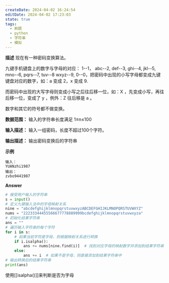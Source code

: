```yaml
---
createDate: 2024-04-02 16:24:54
editDate: 2024-04-02 17:23:03
state: true
tags:
  - 刷题
  - python
  - 字符串
  - 模拟
---
```

**描述**
现在有一种密码变换算法。

九键手机键盘上的数字与字母的对应： 1--1， abc--2, def--3, ghi--4, jkl--5, mno--6, pqrs--7, tuv--8 wxyz--9, 0--0，把密码中出现的小写字母都变成九键键盘对应的数字，如：a 变成 2，x 变成 9.

而密码中出现的大写字母则变成小写之后往后移一位，如：X ，先变成小写，再往后移一位，变成了 y ，例外：Z 往后移是 a 。

数字和其它的符号都不做变换。

**数据范围：**  输入的字符串长度满足 1≤n≤100 

**输入描述：**
输入一组密码，长度不超过100个字符。

**输出描述：**
输出密码变换后的字符串

**示例**
```
输入：
YUANzhi1987
输出：
zvbo9441987
```

**Answer**
```python
# 接受用户输入的字符串
s = input()
# 定义九键输入法中的字母映射关系
nine = "abcdefghijklmnopqrstuvwxyzABCDEFGHIJKLMNOPQRSTUVWXYZ"
nums = "22233344455566677778889999bcdefghijklmnopqrstuvwxyza"
# 初始化结果字符串
ans = ""
# 遍历输入字符串的每个字符
for i in s:
    # 如果当前字符是字母，则根据映射关系进行转换
    if i.isalpha():
        ans += nums[nine.find(i)]  # 找到对应字母的映射数字并添加到结果字符串中
    else:
        ans += i  # 如果不是字母，则直接添加到结果字符串中
# 输出转换后的结果字符串
print(ans)

```
使用[[isalpha()]]来判断是否为字母